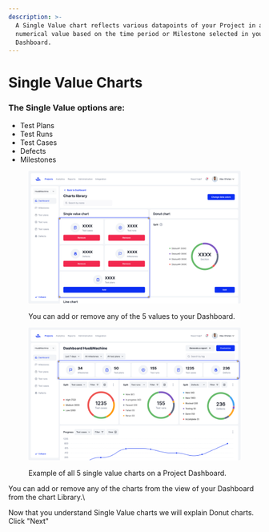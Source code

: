 ```yaml
---
description: >-
  A Single Value chart reflects various datapoints of your Project in a
  numerical value based on the time period or Milestone selected in your Project
  Dashboard.
---
```


# Single Value Charts

### The Single Value options are:

* Test Plans
* Test Runs
* Test Cases
* Defects
* Milestones

<div><figure><img src="../../../../.gitbook/assets/441_Charts library (1).png" alt=""><figcaption><p>You can add or remove any of the 5 values to your Dashboard. </p></figcaption></figure> <figure><img src="../../../../.gitbook/assets/437_Dashboard default (1).png" alt=""><figcaption><p>Example of all 5 single value charts on a Project Dashboard. </p></figcaption></figure></div>

&#x20;You can add or remove any of the charts from the view of your Dashboard from the chart Library.\


Now that you understand Single Value charts we will explain Donut charts. Click "Next"&#x20;
